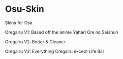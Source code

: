 # Osu-Skin
Skins for Osu 

Oregairu V1: Based off the anime Yahari Ore no Seishun

Oregairu V2: Better & Cleaner

Oregairu V3: Everything Oregairu except Life Bar

